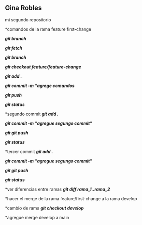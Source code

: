 ## Gina Robles

mi segundo repositorio

*comandos de la rama feature first-change

***git branch***

***git fetch***

***git branch***

***git checkout feature/feature-change***

***git add .***

***git commit -m "agrege comandos***

***git push***

***git status***

*segundo commit 
***git add .***

***git commit -m "agregue segungo commit"***

***git git push***

***git status***

*tercer commit
***git add .***

***git commit -m "agregue segungo commit"***

***git git push***

***git status***


*ver diferencias entre ramas
***git diff rama_1..rama_2***

*hacer el  merge de la rama feature/first-change a la rama develop

*cambio de rama 
***git checkout develop***

*agregue merge develop a main
